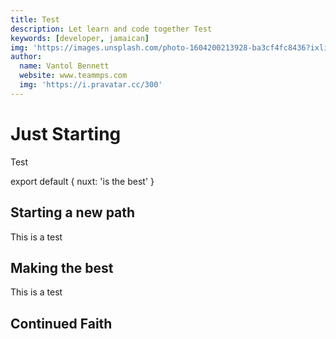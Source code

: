 ```yaml
---
title: Test
description: Let learn and code together Test
keywords: [developer, jamaican]
img: 'https://images.unsplash.com/photo-1604200213928-ba3cf4fc8436?ixlib=rb-1.2.1&ixid=MnwxMjA3fDB8MHxzZWFyY2h8Mnx8c3BpZGVybWFufGVufDB8fDB8fA%3D%3D&auto=format&fit=crop&w=500&q=60'
author:
  name: Vantol Bennett
  website: www.teammps.com
  img: 'https://i.pravatar.cc/300'
---
```


# Just Starting

Test

export default {
nuxt: 'is the best'
}

## Starting a new path

This is a test

## Making the best

This is a test

## Continued Faith
